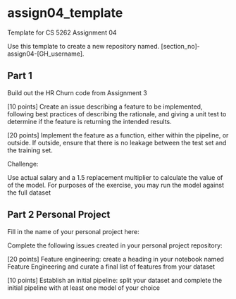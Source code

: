 # assign04_template
Template for CS 5262 Assignment 04 

Use this template to create a new repository named. [section_no]-assign04-[GH_username].

## Part 1
Build out the HR Churn code from Assignment 3

[10 points] Create an issue describing a feature to be implemented, following best practices of describing the rationale, and giving a unit test to determine if the feature is returning the intended results.

[20 points] Implement the feature as a function, either within the pipeline, or outside. If outside, ensure that there is no leakage between the test set and the training set.

Challenge: 

Use actual salary and a 1.5 replacement multiplier to calculate the value of of the model. For purposes of the exercise, you may run the model against the full dataset 

## Part 2 Personal Project

Fill in the name of your personal project here: 

Complete the following issues created in your personal project repository:

[20 points] Feature engineering: create a heading in your notebook named Feature Engineering and curate a final list of features from your dataset

[10 points] Establish an initial pipeline: split your dataset and complete the initial pipeline with at least one model of your choice


